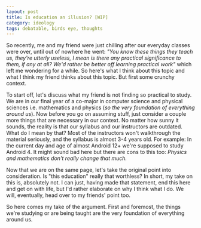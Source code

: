```yaml
---
layout: post
title: Is education an illusion? [WIP]
category: ideology
tags: debatable, birds eye, thoughts
---
```

So recently, me and my friend were just chilling after our everyday classes were over, until out of nowhere he went: _"You know these things they teach us, they're utterly useless, I mean is there any practical significance to them, if any at all? We'd rather be better off learning practical work"_ which left me wondering for a while. So here's what I think about this topic and what I think my friend thinks about this topic. But first some crunchy context.

To start off, let's discuss what my friend is not finding so practical to study. We are in our final year of a co-major in computer science and physical sciences i.e. mathematics and physics (_so the very foundation of everything around us_). Now before you go on assuming stuff, just consider a couple more things that are necessary in our context. No matter how sunny it sounds, the reality is that our syllabus and our instructors are outdated. What do I mean by that? Most of the instructors won't walkthrough the material seriously, and the syllabus is almost 3-4 years old. For example: In the current day and age of almost Android 12+ we're supposed to study Android 4. It might sound bad here but there are cons to this too: _Physics and mathematics don't really change that much._

Now that we are on the same page, let's take the original point into consideration. Is "this education" really that worthless? In short, my take on this is, absolutely not. I can just, having made that statement, end this here and get on with life, but I'd rather elaborate on why I think what I do. We will, eventually, head over to my friends' point too.

So here comes my take of the argument. First and foremost, the things we're studying or are being taught are the very foundation of everything around us.
